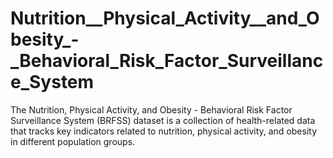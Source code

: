 # Nutrition__Physical_Activity__and_Obesity_-_Behavioral_Risk_Factor_Surveillance_System
The Nutrition, Physical Activity, and Obesity - Behavioral Risk Factor Surveillance System (BRFSS) dataset is a collection of health-related data that tracks key indicators related to nutrition, physical activity, and obesity in different population groups. 

